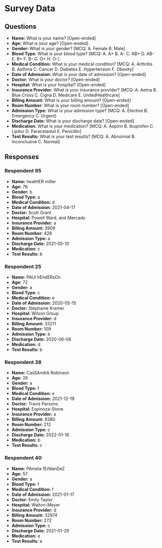# Survey Data

## Questions

- **Name:** What is your name? [Open-ended]
- **Age:** What is your age? [Open-ended]
- **Gender:** What is your gender? [MCQ: A. Female B. Male]
- **Blood Type:** What is your blood type? [MCQ: A. A+ B. A- C. AB+ D. AB- E. B+ F. B- G. O+ H. O-]
- **Medical Condition:** What is your medical condition? [MCQ: A. Arthritis B. Asthma C. Cancer D. Diabetes E. Hypertension F. Obesity]
- **Date of Admission:** What is your date of admission? [Open-ended]
- **Doctor:** What is your doctor? [Open-ended]
- **Hospital:** What is your hospital? [Open-ended]
- **Insurance Provider:** What is your insurance provider? [MCQ: A. Aetna B. Blue Cross C. Cigna D. Medicare E. UnitedHealthcare]
- **Billing Amount:** What is your billing amount? [Open-ended]
- **Room Number:** What is your room number? [Open-ended]
- **Admission Type:** What is your admission type? [MCQ: A. Elective B. Emergency C. Urgent]
- **Discharge Date:** What is your discharge date? [Open-ended]
- **Medication:** What is your medication? [MCQ: A. Aspirin B. Ibuprofen C. Lipitor D. Paracetamol E. Penicillin]
- **Test Results:** What is your test results? [MCQ: A. Abnormal B. Inconclusive C. Normal]

## Responses

### Respondent 95

- **Name:** heatHER mIller
- **Age:** 76
- **Gender:** b
- **Blood Type:** a
- **Medical Condition:** d
- **Date of Admission:** 2021-04-17
- **Doctor:** Scott Grant
- **Hospital:** Powell Ward, and Mercado
- **Insurance Provider:** a
- **Billing Amount:** 3909
- **Room Number:** 428
- **Admission Type:** a
- **Discharge Date:** 2021-05-10
- **Medication:** c
- **Test Results:** b

### Respondent 25

- **Name:** PAUl hEndERsOn
- **Age:** 72
- **Gender:** a
- **Blood Type:** c
- **Medical Condition:** e
- **Date of Admission:** 2020-05-15
- **Doctor:** Stephanie Kramer
- **Hospital:** Wilson Group
- **Insurance Provider:** d
- **Billing Amount:** 33211
- **Room Number:** 109
- **Admission Type:** b
- **Discharge Date:** 2020-06-08
- **Medication:** d
- **Test Results:** b

### Respondent 38

- **Name:** CasSAndrA Robinson
- **Age:** 26
- **Gender:** a
- **Blood Type:** f
- **Medical Condition:** e
- **Date of Admission:** 2021-12-19
- **Doctor:** Travis Parsons
- **Hospital:** Espinoza-Stone
- **Insurance Provider:** a
- **Billing Amount:** 9380
- **Room Number:** 212
- **Admission Type:** c
- **Discharge Date:** 2022-01-16
- **Medication:** b
- **Test Results:** c

### Respondent 40

- **Name:** PAmela fErNanDeZ
- **Age:** 57
- **Gender:** a
- **Blood Type:** f
- **Medical Condition:** f
- **Date of Admission:** 2021-01-17
- **Doctor:** Emily Taylor
- **Hospital:** Walton-Meyer
- **Insurance Provider:** d
- **Billing Amount:** 32974
- **Room Number:** 272
- **Admission Type:** c
- **Discharge Date:** 2021-01-29
- **Medication:** e
- **Test Results:** a

